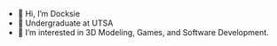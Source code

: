 - 👋 Hi, I’m Docksie
- 🌱 Undergraduate at UTSA
- 👀 I’m interested in 3D Modeling, Games, and Software Development.
 

<!---
Docksie/Docksie is a ✨ special ✨ repository because its `README.md` (this file) appears on your GitHub profile.
You can click the Preview link to take a look at your changes.
--->
